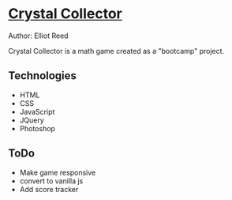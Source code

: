 # [Crystal Collector](https://elliotreed.github.io/CrystalCollector/ "Crystal Collector")
Author: Elliot Reed  

Crystal Collector is a math game created as a "bootcamp" project. 

## Technologies
* HTML
* CSS
* JavaScript
* JQuery
* Photoshop

## ToDo

* Make game responsive
* convert to vanilla js
* Add score tracker